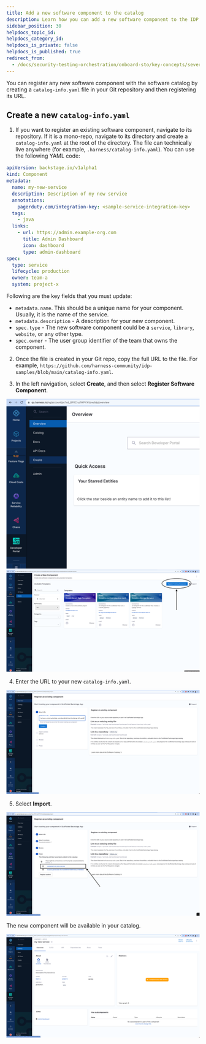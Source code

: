 ```yaml
---
title: Add a new software component to the catalog
description: Learn how you can add a new software component to the IDP software catalog.
sidebar_position: 30
helpdocs_topic_id:
helpdocs_category_id:
helpdocs_is_private: false
helpdocs_is_published: true
redirect_from:
  - /docs/security-testing-orchestration/onboard-sto/key-concepts/severities
---
```


You can register any new software component with the software catalog by creating a `catalog-info.yaml` file in your Git repository and then registering its URL.

## Create a new `catalog-info.yaml`

1. If you want to register an existing software component, navigate to its repository. If it is a mono-repo, navigate to its directory and create a `catalog-info.yaml` at the root of the directory. The file can technically live anywhere (for example, `.harness/catalog-info.yaml`). You can use the following YAML code:

```yaml
apiVersion: backstage.io/v1alpha1
kind: Component
metadata:
  name: my-new-service
  description: Description of my new service
  annotations:
    pagerduty.com/integration-key: <sample-service-integration-key>
  tags:
    - java
  links:
    - url: https://admin.example-org.com
      title: Admin Dashboard
      icon: dashboard
      type: admin-dashboard
spec:
  type: service
  lifecycle: production
  owner: team-a
  system: project-x
```

Following are the key fields that you must update:

* `metadata.name`. This should be a unique name for your component. Usually, it is the name of the service.
* `metadata.description` - A description for your new component.
* `spec.type` - The new software component could be a `service`, `library`, `website`, or any other type.
* `spec.owner` - The user group identifier of the team that owns the component.

2. Once the file is created in your Git repo, copy the full URL to the file. For example, `https://github.com/harness-community/idp-samples/blob/main/catalog-info.yaml`.

3. In the left navigation, select **Create**, and then select **Register Software Component**.

  ![](static/create-page-sidebar.png)
  ![](static/create-page.png)

4. Enter the URL to your new `catalog-info.yaml`.

  ![](static/url-on-register-page.png)

5. Select **Import**.

  ![](static/finished-state.png)

The new component will be available in your catalog.

  ![](static/imported-entity.png)
